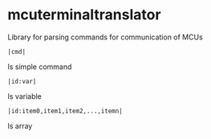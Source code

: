 # mcuterminaltranslator  
Library for parsing commands for communication of MCUs
```
|cmd|
```
Is simple command  
```
|id:var|
```
Is variable  
```
|id:item0,item1,item2,...,itemn|
```
Is array
